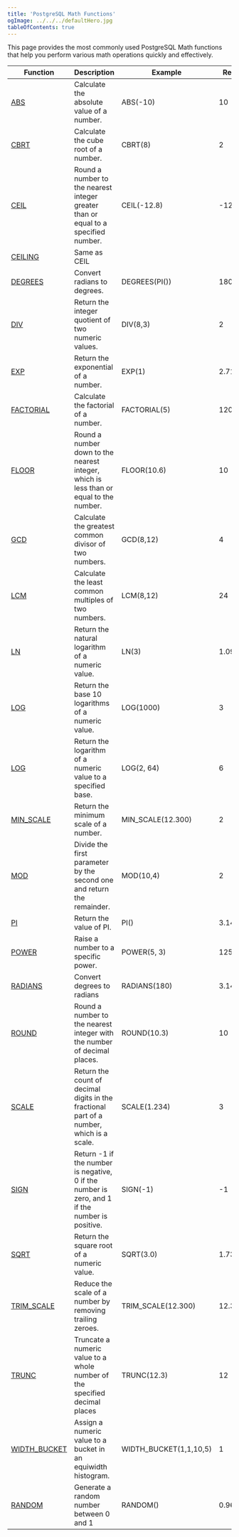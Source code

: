 ```yaml
---
title: 'PostgreSQL Math Functions'
ogImage: ../../../defaultHero.jpg
tableOfContents: true
---
```



This page provides the most commonly used PostgreSQL Math functions that help you perform various math operations quickly and effectively.  





| Function                                                                                              | Description                                                                                    | Example                | Result  |
| ----------------------------------------------------------------------------------------------------- | ---------------------------------------------------------------------------------------------- | ---------------------- | ------- |
| [ABS](/docs/postgresql/postgresql-abs)                   | Calculate the absolute value of a number.                                                      | ABS(-10)               | 10      |
| [CBRT](/docs/postgresql/postgresql-cbrt)                 | Calculate the cube root of a number.                                                           | CBRT(8)                | 2       |
| [CEIL](/docs/postgresql/postgresql-ceil)                 | Round a number to the nearest integer greater than or equal to a specified number.             | CEIL(-12.8)            | -12     |
| [CEILING](/docs/postgresql/postgresql-ceil)              | Same as CEIL                                                                                   |                        |         |
| [DEGREES](/docs/postgresql/postgresql-degrees)           | Convert radians to degrees.                                                                    | DEGREES(PI())          | 180     |
| [DIV](/docs/postgresql/postgresql-div)                   | Return the integer quotient of two numeric values.                                             | DIV(8,3)               | 2       |
| [EXP](/docs/postgresql/postgresql-exp)                   | Return the exponential of a number.                                                            | EXP(1)                 | 2.71    |
| [FACTORIAL](/docs/postgresql/postgresql-factorial)       | Calculate the factorial of a number.                                                           | FACTORIAL(5)           | 120     |
| [FLOOR](/docs/postgresql/postgresql-floor)               | Round a number down to the nearest integer, which is less than or equal to the number.         | FLOOR(10.6)            | 10      |
| [GCD](/docs/postgresql/postgresql-gcd)                   | Calculate the greatest common divisor of two numbers.                                          | GCD(8,12)              | 4       |
| [LCM](/docs/postgresql/postgresql-lcm)                   | Calculate the least common multiples of two numbers.                                           | LCM(8,12)              | 24      |
| [LN](/docs/postgresql/postgresql-ln)                     | Return the natural logarithm of a numeric value.                                               | LN(3)                  | 1.0986  |
| [LOG](/docs/postgresql/postgresql-log)                   | Return the base 10 logarithms of a numeric value.                                              | LOG(1000)              | 3       |
| [LOG](/docs/postgresql/postgresql-log)                   | Return the logarithm of a numeric value to a specified base.                                   | LOG(2, 64)             | 6       |
| [MIN_SCALE](/docs/postgresql/postgresql-min_scale)       | Return the minimum scale of a number.                                                          | MIN_SCALE(12.300)      | 2       |
| [MOD](/docs/postgresql/postgresql-mod)                   | Divide the first parameter by the second one and return the remainder.                         | MOD(10,4)              | 2       |
| [PI](/docs/postgresql/postgresql-pi-function)            | Return the value of PI.                                                                        | PI()                   | 3.14159 |
| [POWER](/docs/postgresql/postgresql-power)               | Raise a number to a specific power.                                                            | POWER(5, 3)            | 125     |
| [RADIANS](/docs/postgresql/postgresql-radians)           | Convert degrees to radians                                                                     | RADIANS(180)           | 3.14159 |
| [ROUND](/docs/postgresql/postgresql-round)               | Round a number to the nearest integer with the number of decimal places.                       | ROUND(10.3)            | 10      |
| [SCALE](/docs/postgresql/postgresql-scale)               | Return the count of decimal digits in the fractional part of a number, which is a scale.       | SCALE(1.234)           | 3       |
| [SIGN](/docs/postgresql/postgresql-sign)                 | Return -1 if the number is negative, 0 if the number is zero, and 1 if the number is positive. | SIGN(-1)               | -1      |
| [SQRT](/docs/postgresql/postgresql-sqrt)                 | Return the square root of a numeric value.                                                     | SQRT(3.0)              | 1.73205 |
| [TRIM_SCALE](/docs/postgresql/postgresql-trim_scale)     | Reduce the scale of a number by removing trailing zeroes.                                      | TRIM_SCALE(12.300)     | 12.3    |
| [TRUNC](/docs/postgresql/postgresql-trunc)               | Truncate a numeric value to a whole number of the specified decimal places                     | TRUNC(12.3)            | 12      |
| [WIDTH_BUCKET](/docs/postgresql/postgresql-width_bucket) | Assign a numeric value to a bucket in an equiwidth histogram.                                  | WIDTH_BUCKET(1,1,10,5) | 1       |
| [RANDOM](/docs/postgresql/postgresql-random)             | Generate a random number between 0 and 1                                                       | RANDOM()               | 0.9684  |


